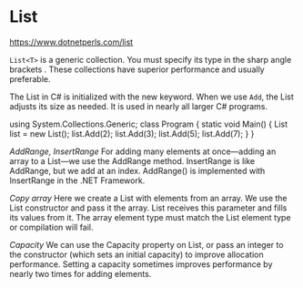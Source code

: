 # List

https://www.dotnetperls.com/list

`List<T>` is a generic collection.
You must specify its type in the sharp angle brackets <T>.
These collections have superior performance and usually preferable.

The List in C# is initialized with the new keyword.
When we use `Add`, the List adjusts its size as needed.
It is used in nearly all larger C# programs.

using System.Collections.Generic;
class Program {
    static void Main() {
        List<int> list = new List<int>();
        list.Add(2);
        list.Add(3);
        list.Add(5);
        list.Add(7);
    }
}

*AddRange, InsertRange*
For adding many elements at once—adding an array to a List—we use the AddRange method. InsertRange is like AddRange, but we add at an index. AddRange() is implemented with InsertRange in the .NET Framework.

*Copy array*
Here we create a List with elements from an array. We use the List constructor and pass it the array. List receives this parameter and fills its values from it.
The array element type must match the List element type or compilation will fail.

*Capacity*
We can use the Capacity property on List, or pass an integer to the constructor (which sets an initial capacity) to improve allocation performance. Setting a capacity sometimes improves performance by nearly two times for adding elements.







